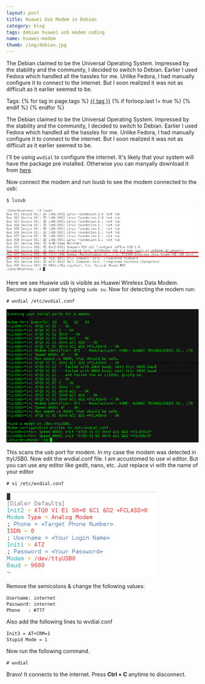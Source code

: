 ```yaml
---
layout: post
title: Huawei Usb Modem in Debian
category: blog
tags: debian huawei usb modem coding
name: huawei-modem 
thumb: /img/debian.jpg
---
```



The Debian claimed to be the Universal Operating System. Impressed by the stability and the community, I decided to switch to Debian. Earlier I used Fedora which handled all the hassles for me. Unlike Fedora, I had manually configure it to connect to the internet. But I soon realized it was not as difficult as it earlier seemed to be.<!-- truncate_here -->

<p>Tags: {% for tag in page.tags %} <a class="mytag" href="/tag/{{ tag }}" title="View posts tagged with &quot;{{ tag }}&quot;">{{ tag }}</a>  {% if forloop.last != true %} {% endif %} {% endfor %} </p>

The Debian claimed to be the Universal Operating System. Impressed by the stability and the community, I decided to switch to Debian. Earlier I used Fedora which handled all the hassles for me. Unlike Fedora, I had manually configure it to connect to the internet. But I soon realized it was not as difficult as it earlier seemed to be.


I'll be using `wvdial` to configure the internet. It's likely that your system will have the package pre installed. Otherwise you can manyally download it from <a href="http://packages.debian.org/squeeze/wvdial" target="_blank">here</a>. 

Now connect the modem and run lsusb to see the modem connected to the usb:

	$ lusub


![w4](/img/w4.png "w4")

Here we see Huawie usb is visible as Huawei Wireless Data Modem. Become a super user by typing `sudo su`. Now for detecting the modem run:

	# wvdial /etc/wvdial.conf 

![w1](/img/w1.png "w1")

This scans the usb port for modem. In my case the modem was detected in ttyUSB0. Now edit the wvdial.conf file. I am accustomed to use vi editor. But you can use any editor like gedit, nano, etc. Just replace vi with the name of your editor

	# vi /etc/wvdial.conf

![w3](/img/w3.png "w3")

Remove the semicolons & change the following values:

	Username: internet
	Password: internet
	Phone   : #777

Also add the following lines to wvdial.conf

	Init3 = AT+CRM=1
	Stupid Mode = 1

Now run the following command.

	# wvdial

Bravo! It connects to the internet. Press <b>Ctrl + C</b> anytime to disconnect.
